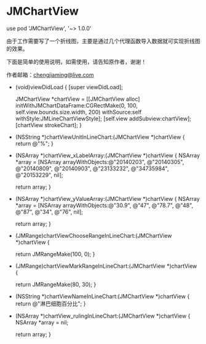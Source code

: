 # JMChartView

use pod 'JMChartView', '~> 1.0.0'

由于工作需要写了一个折线图，主要是通过几个代理函数导入数据就可实现折线图的效果。

下面是简单的使用说明，如需使用，请告知原作者，谢谢！

作者邮箱：chengjiaming@live.com

- (void)viewDidLoad {
    [super viewDidLoad];
   
    JMChartView *chartView = [[JMChartView alloc] initWithJMChartDataFrame:CGRectMake(0, 100, self.view.bounds.size.width, 200) withSource:self withStyle:JMLineChartViewStyle];
    [self.view addSubview:chartView];
    [chartView strokeChart];
}

- (NSString *)chartViewUnitInLineChart:(JMChartView *)chartView
{
    return @"%";
}

- (NSArray *)chartView_xLabelArray:(JMChartView *)chartView
{
    NSArray *array = [NSArray arrayWithObjects:@"20140203", @"20140305", @"20140809", @"20140903", @"23133232", @"34735984", @"20153229", nil];
    
    return array;
}

- (NSArray *)chartView_yValueArray:(JMChartView *)chartView
{
    NSArray *array = [NSArray arrayWithObjects:@"30.9", @"47", @"78.7", @"48", @"87", @"34", @"76", nil];
    
    return array;
}

- (JMRange)chartViewChooseRangeInLineChart:(JMChartView *)chartView
{
    
    return JMRangeMake(100, 0);
}

- (JMRange)chartViewMarkRangeInLineChart:(JMChartView *)chartView
{
    
    return JMRangeMake(80, 30);
}

- (NSString *)chartViewNameInLineChart:(JMChartView *)chartView
{
    return @"淋巴细胞百分比";
}

- (NSArray *)chartView_rulingInLineChart:(JMChartView *)chartView
{
    NSArray *array = nil;
    
    return array;
}
